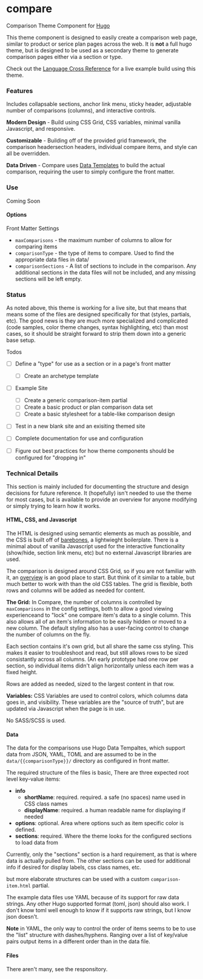 # compare
Comparison Theme Component for [Hugo](https://gohugo.io/)

This theme component is designed to easily create a comparison web page, similar to product or serice plan pages 
across the web. It is **not** a full hugo theme, but is designed to be used as a secondary theme to generate 
comparison pages either via a section or type.

Check out the [Language Cross Reference](https://acahir.github.io/languageCrossReference/) for a live example build using this theme.

### Features
Includes collapsable sections, anchor link menu, sticky header, adjustable number of comparisons (columns), and 
interactive controls. 

**Modern Design** - Build using CSS Grid, CSS variables, minimal vanilla Javascript, and responsive.

**Customizable** - Building off of the provided grid framework, the comparison headersection headers, individual 
compare items, and style can all be overridden. 

**Data Driven** - Compare uses [Data Templates](https://gohugo.io/templates/data-templates/) to build the actual 
comparison, requiring the user to simply configure the front matter.

### Use

Coming Soon


#### Options

Front Matter Settings
- `maxComparisons` - the maximum number of columns to allow for comparing items
- `comparisonType` - the type of items to compare. Used to find the appropriate data files in data/
- `comparisonSections` - A list of sections to include in the comparison. Any additional sections in the data 
files will not be included, and any missing sections will be left empty.


### Status

As noted above, this theme is working for a live site, but that means that means some of the files are designed 
specifically for that (styles, partials, etc). The good news is they are much more specialized and complicated 
(code samples, color theme changes, syntax highlighting, etc) than most cases, so it should be straight forward 
to strip them down into a generic base setup.

Todos
- [ ] Define a "type" for use as a section or in a page's front matter
  - [ ] Create an archetype template
- [ ] Example Site
  - [ ] Create a generic comparison-item partial
  - [ ] Create a basic product or plan comparison data set
  - [ ] Create a basic stylesheet for a table-like comparison design
- [ ] Test in a new blank site and an exisiting themed site
- [ ] Complete documentation for use and configuration
- [ ] Figure out best practices for how theme components should be configured for "dropping in"


### Technical Details

This section is mainly included for documenting the structure and design decisions for future reference. It 
(hopefully) isn't needed to use the theme for most cases, but is available to provide an overview for anyone 
modifying or simply trying to learn how it works.

#### HTML, CSS, and Javascript
The HTML is designed using semantic elements as much as possible, and the CSS is built off of [barebones](https://github.com/acahir/Barebones), a lightwieght boilerplate. There is a minimal about of vanilla 
Javascript used for the interactive functionality (show/hide, section link menu, etc) but no external 
Javascript libraries are used.

The comparison is designed around CSS Grid, so if you are not familiar with it, an [overview](https://css-tricks.com/snippets/css/complete-guide-grid) is an good place to start. But think of it similar to a table, 
but much better to work with than the old CSS tables. The grid is flexible, both rows and columns will be 
added as needed for content.

**The Grid:** In Compare, the number of columns is controlled by `maxComparisons` in the config settings, 
both to allow a good viewing experienceand to "lock" one compare item's data to a single column. This also 
allows all of an item's information to be easily hidden or moved to a new column. The default 
styling also has a user-facing control to change the number of columns on the fly.

Each section contains it's own grid, but all share the same css styling. This makes it easier to troubleshoot 
and read, but still allows rows to be sized consistantly across all columns. (An early prototype had one row 
per section, so individual items didn't align horizontally unless each item was a fixed height.

Rows are added as needed, sized to the largest content in that row.

**Variables:** CSS Variables are used to control colors, which columns data goes in, and visibility. These 
variables are the "source of truth", but are updated via Javascript when the page is in use.

No SASS/SCSS is used.

#### Data
The data for the comparisons use Hugo Data Tempaltes, which support data from JSON, YAML, TOML and are assumed 
to be in the `data/{{comparisonType}}/` directory as configured in front matter.

The required structure of the files is basic,  There are three expected root level key-value items: 
- **info**
  - **shortName**: required. required. a safe (no spaces) name used in CSS class names
  - **displayName**: required. a human readable name for displaying if needed
- **options**: optional. Area where options such as item specific color is defined.
- **sections**: required. Where the theme looks for the configured sections to load data from

Currently, only the "sections" section is a hard requirement, as that is where data is actually pulled from. 
The other sections can be used for additional info if desired for display labels, css class names, etc. 

but more elaborate structures can be used with a custom `comparison-item.html` partial.

The example data files use YAML because of its support for raw data strings. Any other Hugo supported format 
(toml, json) should also work. I don't know toml well enough to know if it supports raw strings, but I know 
json doesn't.

**Note** in YAML, the only way to control the order of items seems to be to use the "list" structure with 
dashes/hyphens. Ranging over a list of key/value pairs output items in a different order than in the data file.

#### Files

There aren't many, see the responsitory.